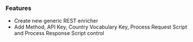 ### Features
- Create new generic REST enricher
- Add Method, API Key, Country Vocabulary Key, Process Request Script and Process Response Script control